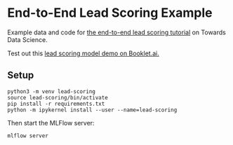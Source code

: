 # End-to-End Lead Scoring Example

Example data and code for [the end-to-end lead scoring tutorial](https://towardsdatascience.com/a-true-end-to-end-ml-example-lead-scoring-f5b52e9a3c80) on Towards Data Science.

Test out this [lead scoring model demo on Booklet.ai.](https://app.booklet.ai/model/lead-scoring)

## Setup

```
python3 -m venv lead-scoring
source lead-scoring/bin/activate
pip install -r requirements.txt
python -m ipykernel install --user --name=lead-scoring
```

Then start the MLFlow server:

```
mlflow server
```
